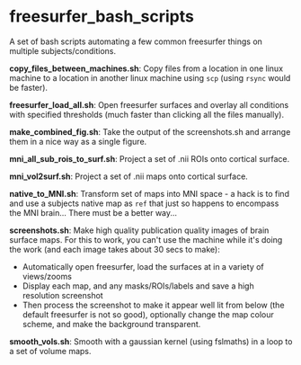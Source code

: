 # freesurfer_bash_scripts
A set of bash scripts automating a few common freesurfer things on multiple
subjects/conditions.

**copy_files_between_machines.sh**:
Copy files from a location in one linux machine to a location in another linux
machine using `scp` (using `rsync` would be faster).

**freesurfer_load_all.sh**:
Open freesurfer surfaces and overlay all conditions with specified thresholds
(much faster than clicking all the files manually).

**make_combined_fig.sh**:
Take the output of the screenshots.sh and arrange them in a nice way as a
single figure.

**mni_all_sub_rois_to_surf.sh**:
Project a set of .nii ROIs onto cortical surface.

**mni_vol2surf.sh**:
Project a set of .nii maps onto cortical surface.

**native_to_MNI.sh**:
Transform set of maps into MNI space - a hack is to find and use a subjects
native map as `ref` that just so happens to encompass the MNI brain... There
must be a better way...

**screenshots.sh**:
Make high quality publication quality images of brain surface maps. For this to
work, you can't use the machine while it's doing the work (and each image takes
about 30 secs to make):

- Automatically open freesurfer, load the surfaces at in a variety of views/zooms
- Display each map, and any masks/ROIs/labels and save a high resolution
  screenshot
- Then process the screenshot to make it appear well lit from below (the
  default freesurfer is not so good), optionally change the map colour scheme,
  and make the background transparent.

**smooth_vols.sh**:
Smooth with a gaussian kernel (using fslmaths) in a loop to a set of volume
maps.

